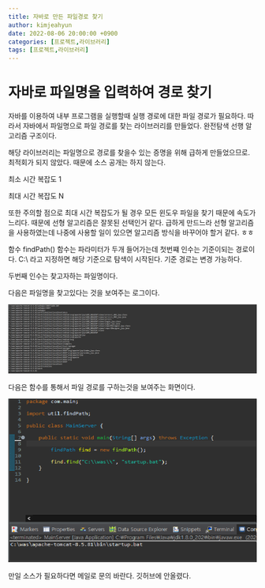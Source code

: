 ```yaml
---
title: 자바로 만든 파일경로 찾기 
author: kimjeahyun
date: 2022-08-06 20:00:00 +0900
categories: [프로젝트,라이브러리]
tags: [프로젝트,라이브러리]
---
```


# 자바로 파일명을 입력하여 경로 찾기 

자바를 이용하여 내부 프로그램을 실행할때 실행 경로에 대한 파일 경로가 필요하다. 따라서 자바에서 파일명으로 파일 경로를 찾는 라이브러리를 만들었다. 완전탐색 선행 알고리즘 구조이다.

해당 라이브러리는 파일명으로 경로를 찾을수 있는 증명을 위해 급하게 만들었으므로. 최적회가 되지 않았다. 때문에 소스 공개는 하지 않는다.


최소 시간 복잡도 1

최대 시간 복잡도 N

또한 주의할 점으로 최대 시간 복잡도가 될 경우 모든 윈도우 파일을 찾기 때문에 속도가 느리다. 때문에 선형 알고리즘은 잘못된 선택인거 같다. 급하게 만드느라 선형 알고리즘을 사용하였는데 나중에 사용할 일이 있으면 알고리즘 방식을 바꾸어야 할거 같다. ㅎㅎ


함수
findPath() 함수는 파라미터가 두개 들어가는데
첫번쨰 인수는 기준이되는 경로이다.
C:\\ 라고 지정하면 해당 기준으로 탐색이 시작된다. 기준 경로는 변경 가능하다.

두번째 인수는 찾고자하는 파일명이다.


다음은 파일명을 찾고있다는 것을 보여주는 로그이다.

![경로](../../img/project/findPath.png)


다음은 함수를 통해서 파일 경로를 구하는것을 보여주는 화면이다.

![경로](../../img/project/findPath2.png)

만일 소스가 필요하다면
메일로 문의 바란다. 깃허브에 안올렸다.
